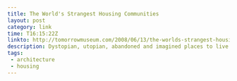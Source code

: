 ```yaml
---
title: The World's Strangest Housing Communities
layout: post
category: link
time: T16:15:22Z
linkto: http://tomorrowmuseum.com/2008/06/13/the-worlds-strangest-housing-communities-2/ 
description: Dystopian, utopian, abandoned and imagined places to live. 
tags:
 - architecture
 - housing
---
```


